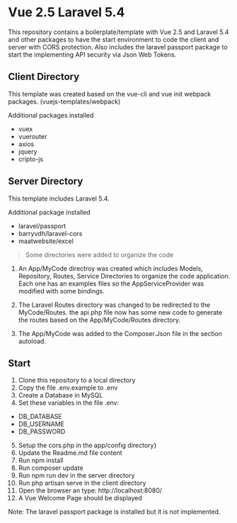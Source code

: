 # Vue 2.5 Laravel 5.4
This repository contains a boilerplate/template with Vue 2.5 and Laravel 5.4 and other packages to have the start environment to code the client and server with CORS protection. Also includes the laravel passport package to start the implementing API security via Json Web Tokens.
## Client Directory
This template was created based on the vue-cli and vue init webpack packages. (vuejs-templates/webpack)

Additional packages installed 
- vuex
- vuerouter
- axios
- jquery
- cripto-js

## Server Directory
This template includes Laravel 5.4.

Additional package installed 
- laravel/passport
- barryvdh/laravel-cors
- maatwebsite/excel


>Some directories were added to organize the code
1. An App/MyCode directroy was created which includes Models, Repository, Routes, Service Directories to organize the code application. Each one has an examples files so the AppServiceProvider was modified with some bindings.

2. The Laravel Routes directory was changed to be redirected to the MyCode/Routes. the api.php file now has some new code to generate the routes based on the App/MyCode/Routes directory.

3. The App/MyCode was added to the Composer.Json file in the section autoload.

## Start
1. Clone this repository to a local directory
2. Copy the file .env.example to .env
3. Create a Database in MySQL
4. Set these variables in the file .env:
- DB_DATABASE 
- DB_USERNAME 
- DB_PASSWORD
5. Setup the cors.php in the app/config directory}
6. Update the Readme.md file content
7. Run npm install
8. Run composer update
9. Run npm run dev in the server directory
10. Run php artisan serve in the client directory
11. Open the browser an type: http://localhost:8080/
12. A Vue Welcome Page should be displayed

Note: The laravel passport package is installed but it is not implemented.



